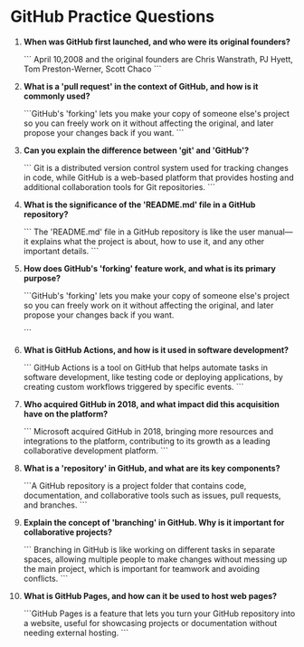 # GitHub Practice Questions

1. **When was GitHub first launched, and who were its original founders?**

   \`\`\`  April 10,2008 and the original founders are Chris Wanstrath, PJ Hyett, Tom Preston-Werner, Scott Chaco
   \`\`\`

2. **What is a 'pull request' in the context of GitHub, and how is it commonly used?**

   \`\`\`GitHub's 'forking' lets you make your copy of someone else's project so you can freely work on it without affecting the original, and later propose your changes back if you want.
   \`\`\`   
3. **Can you explain the difference between 'git' and 'GitHub'?**

   \`\`\`    Git is a distributed version control system used for tracking changes in code, while GitHub is a web-based platform that provides hosting and additional collaboration tools for Git repositories.
   \`\`\`

4. **What is the significance of the 'README.md' file in a GitHub repository?**

   \`\`\` The 'README.md' file in a GitHub repository is like the user manual—it explains what the project is about, how to use it, and any other important details.
   \`\`\`

5. **How does GitHub's 'forking' feature work, and what is its primary purpose?**

   \`\`\`GitHub's 'forking' lets you make your copy of someone else's project so you can freely work on it without affecting the original, and later propose your changes back if you want.

   \`\`\`
6. **What is GitHub Actions, and how is it used in software development?**

   \`\`\` GitHub Actions is a tool on GitHub that helps automate tasks in software development, like testing code or deploying applications, by creating custom workflows triggered by specific events.
   \`\`\`

7. **Who acquired GitHub in 2018, and what impact did this acquisition have on the platform?**

   \`\`\` Microsoft acquired GitHub in 2018, bringing more resources and integrations to the platform, contributing to its growth as a leading collaborative development platform.
   \`\`\`

8. **What is a 'repository' in GitHub, and what are its key components?**

   \`\`\`A GitHub repository is a project folder that contains code, documentation, and collaborative tools such as issues, pull requests, and branches.
   \`\`\`

9. **Explain the concept of 'branching' in GitHub. Why is it important for collaborative projects?**

   \`\`\` Branching in GitHub is like working on different tasks in separate spaces, allowing multiple people to make changes without messing up the main project, which is important for teamwork and avoiding conflicts.
   \`\`\`

10. **What is GitHub Pages, and how can it be used to host web pages?**

    \`\`\`GitHub Pages is a feature that lets you turn your GitHub repository into a website, useful for showcasing projects or documentation without needing external hosting.
    \`\`\`

